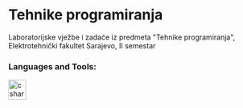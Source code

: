 # Tehnike programiranja
Laboratorijske vježbe i zadaće iz predmeta "Tehnike programiranja", Elektrotehnički fakultet Sarajevo, II semestar 

<h3 align="left">Languages and Tools:</h3>
<p align="left">
<a href="https://learn.microsoft.com/en-us/cpp/cpp/?view=msvc-170" target="_blank" rel="noreferrer">
<img src="https://upload.wikimedia.org/wikipedia/commons/thumb/1/18/ISO_C%2B%2B_Logo.svg/1822px-ISO_C%2B%2B_Logo.svg.png" alt="csharp" width="35" height="40"/> </a> </a>
</p>

